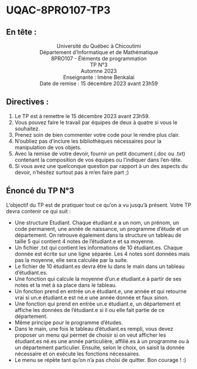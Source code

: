# UQAC-8PRO107-TP3

## En tête :
<div align="center">Université du Québec à Chicoutimi <br>
Département d’Informatique et de Mathématique <br>
8PRO107 - Éléments de programmation <br>
TP N°3 <br>
Automne 2023 <br>
Enseignante : Imène Benkalai <br>
Date de remise : 15 décembre 2023 avant 23h59 </div>

 

## Directives :
1. Le TP est à remettre le 15 décembre 2023 avant 23h59.
2. Vous pouvez faire le travail par équipes de deux à quatre si vous le souhaitez.
3. Prenez soin de bien commenter votre code pour le rendre plus clair.
4. N’oubliez pas d’inclure les bibliothèques nécessaires pour la manipulation
de vos objets.
5. Avec la remise de votre devoir, fournir un petit document (.doc ou .txt) contenant la composition de vos équipes ou l’indiquer dans l’en-tête.
6. Si vous avez une quelconque question par rapport à un des aspects du devoir, n’hésitez surtout pas à m’en faire part ;)
## Énoncé du TP N°3
L’objectif du TP est de pratiquer tout ce qu’on a vu jusqu’à présent. Votre TP devra contenir ce qui suit :
- Une structure Etudiant. Chaque étudiant.e a un nom, un prénom, un code permanent, une année de naissance, un programme d’étude et un département. On retrouve également dans la structure un tableau de taille 5 qui contient 4 notes de l’étudiant.e et sa moyenne.
- Un fichier .txt qui contient les informations de 10 étudiant.es. Chaque donnée est écrite sur une ligne séparée. Les 4 notes sont données mais pas la moyenne, elle sera calculée par la suite.
- Le fichier de 10 étudiant.es devra être lu dans le main dans un tableau d’étudiant.es.
- Une fonction qui calcule la moyenne d’un.e étudiant.e à partir de ses notes et la met à sa place dans le tableau.
- Un fonction prend en entrée un.e étudiant.e, une année et qui retourne vrai si un.e étudiant.e est né.e une année donnée et faux sinon.
- Une fonction qui prend en entrée un.e étudiant.e, un département et affiche les données de l’étudiant.e si il ou elle fait partie de ce département.
- Même principe pour le programme d’études.
- Dans le main, une fois le tableau d’étudiant.es rempli, vous devez proposer un menu qui permet de choisir si on veut afficher les étudiant.es né.es une année particulière, affilié.es à un programme ou à un département particulier. Ensuite, selon le choix, on saisit la donnée nécessaire et on exécute les fonctions nécessaires.
- Le menu se répète tant qu’on n’a pas choisi de quitter.
Bon courage ! :)
